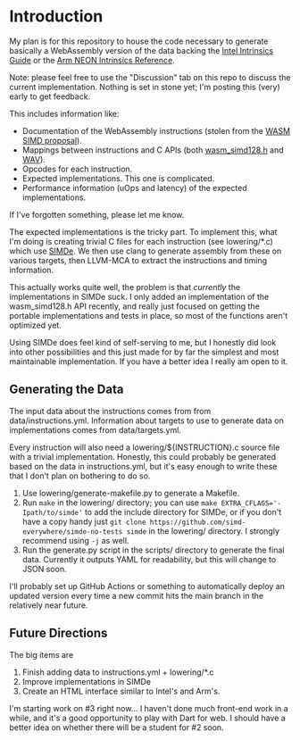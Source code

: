# Introduction

My plan is for this repository to house the code necessary to generate
basically a WebAssembly version of the data backing the [Intel
Intrinsics Guide](https://software.intel.com/sites/landingpage/IntrinsicsGuide/)
or the [Arm NEON Intrinsics
Reference](https://developer.arm.com/architectures/instruction-sets/simd-isas/neon/intrinsics).

Note: please feel free to use the "Discussion" tab on this repo to
discuss the current implementation.  Nothing is set in stone yet; I'm
posting this (very) early to get feedback.

This includes information like:

 * Documentation of the WebAssembly instructions (stolen from the [WASM
   SIMD proposal](https://github.com/WebAssembly/simd/blob/master/proposals/simd/SIMD.md)).
 * Mappings between instructions and C APIs (both
   [wasm_simd128.h](https://github.com/llvm/llvm-project/blob/main/clang/lib/Headers/wasm_simd128.h) and
   [WAV](https://github.com/nemequ/wav)).
 * Opcodes for each instruction.
 * Expected implementations.  This one is complicated.
 * Performance information (uOps and latency) of the expected implementations.

If I've forgotten something, please let me know.

The expected implementations is the tricky part.  To implement this,
what I'm doing is creating trivial C files for each instruction (see
lowering/*.c) which use [SIMDe](https://github.com/simd-everywhere/simde).
We then use clang to generate assembly from these on various targets,
then LLVM-MCA to extract the instructions and timing information.

This actually works quite well, the problem is that *currently* the
implementations in SIMDe suck.  I only added an implementation of the
wasm_simd128.h API recently, and really just focused on getting the
portable implementations and tests in place, so most of the functions
aren't optimized yet.

Using SIMDe does feel kind of self-serving to me, but I honestly did
look into other possibilities and this just made for by far the
simplest and most maintainable implementation.  If you have a better
idea I really am open to it.

## Generating the Data

The input data about the instructions comes from from
data/instructions.yml.  Information about targets to use to generate
data on implementations comes from data/targets.yml.

Every instruction will also need a lowering/${INSTRUCTION}.c source
file with a trivial implementation.  Honestly, this could probably
be generated based on the data in instructions.yml, but it's easy
enough to write these that I don't plan on bothering to do so.

 1. Use lowering/generate-makefile.py to generate a Makefile.
 2. Run `make` in the lowering/ directory; you can use
    `make EXTRA_CFLAGS='-Ipath/to/simde'` to add the include
    directory for SIMDe, or if you don't have a copy handy just
    `git clone https://github.com/simd-everywhere/simde-no-tests simde`
    in the lowering/ directory.  I strongly recommend using `-j` as
    well.
 3. Run the generate.py script in the scripts/ directory to generate
    the final data.  Currently it outputs YAML for readability, but
    this will change to JSON soon.

I'll probably set up GitHub Actions or something to automatically
deploy an updated version every time a new commit hits the main branch
in the relatively near future.

## Future Directions

The big items are

 1. Finish adding data to instructions.yml + lowering/*.c
 2. Improve implementations in SIMDe
 3. Create an HTML interface similar to Intel's and Arm's.

I'm starting work on #3 right now…  I haven't done much front-end work
in a while, and it's a good opportunity to play with Dart for web.  I
should have a better idea on whether there will be a student for #2
soon.
